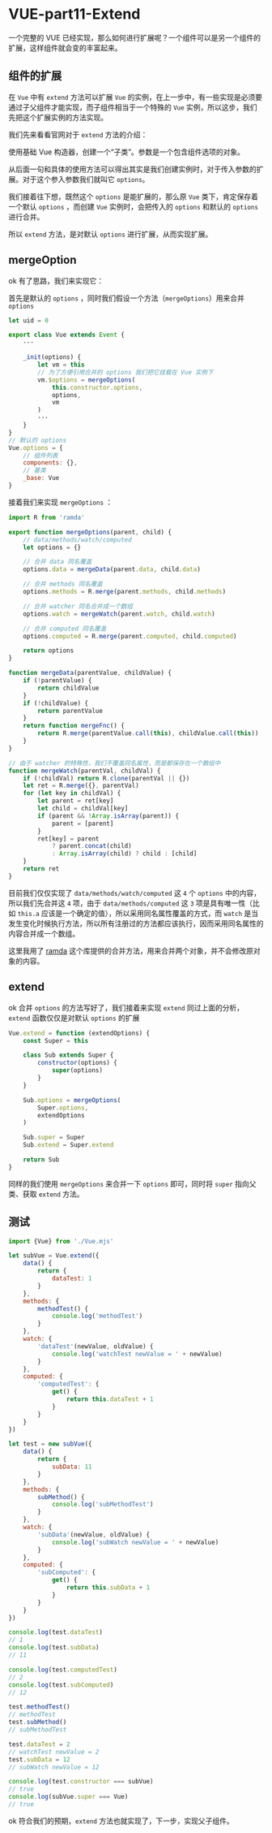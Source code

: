 # VUE-part11-Extend

一个完整的 VUE 已经实现，那么如何进行扩展呢？一个组件可以是另一个组件的扩展，这样组件就会变的丰富起来。



## 组件的扩展

在 `Vue` 中有 `extend` 方法可以扩展 `Vue` 的实例，在上一步中，有一些实现是必须要通过子父组件才能实现，而子组件相当于一个特殊的 `Vue` 实例，所以这步，我们先把这个扩展实例的方法实现。

我们先来看看官网对于 `extend` 方法的介绍：

使用基础 Vue 构造器，创建一个“子类”。参数是一个包含组件选项的对象。

从后面一句和具体的使用方法可以得出其实是我们创建实例时，对于传入参数的扩展。对于这个参入参数我们就叫它 `options`。

我们接着往下想，既然这个 `options` 是能扩展的，那么原 `Vue` 类下，肯定保存着一个默认 `options` ，而创建 `Vue` 实例时，会把传入的 `options` 和默认的 `options` 进行合并。

所以 `extend` 方法，是对默认 `options` 进行扩展，从而实现扩展。



## mergeOption

ok 有了思路，我们来实现它：

首先是默认的 `options` ，同时我们假设一个方法（`mergeOptions`）用来合并 `options`

```javascript
let uid = 0

export class Vue extends Event {
    ···

    _init(options) {
        let vm = this
        // 为了方便引用合并的 options 我们把它挂载在 Vue 实例下
        vm.$options = mergeOptions(
            this.constructor.options,
            options,
            vm
        )
        ···
    }
}
// 默认的 options
Vue.options = {
    // 组件列表
    components: {},
    // 基类
    _base: Vue
}
```

接着我们来实现 `mergeOptions` ：

```javascript
import R from 'ramda'

export function mergeOptions(parent, child) {
    // data/methods/watch/computed
    let options = {}

    // 合并 data 同名覆盖
    options.data = mergeData(parent.data, child.data)

    // 合并 methods 同名覆盖
    options.methods = R.merge(parent.methods, child.methods)

    // 合并 watcher 同名合并成一个数组
    options.watch = mergeWatch(parent.watch, child.watch)

    // 合并 computed 同名覆盖
    options.computed = R.merge(parent.computed, child.computed)

    return options
}

function mergeData(parentValue, childValue) {
    if (!parentValue) {
        return childValue
    }
    if (!childValue) {
        return parentValue
    }
    return function mergeFnc() {
        return R.merge(parentValue.call(this), childValue.call(this))
    }
}

// 由于 watcher 的特殊性，我们不覆盖同名属性，而是都保存在一个数组中
function mergeWatch(parentVal, childVal) {
    if (!childVal) return R.clone(parentVal || {})
    let ret = R.merge({}, parentVal)
    for (let key in childVal) {
        let parent = ret[key]
        let child = childVal[key]
        if (parent && !Array.isArray(parent)) {
            parent = [parent]
        }
        ret[key] = parent
            ? parent.concat(child)
            : Array.isArray(child) ? child : [child]
    }
    return ret
}
```

目前我们仅仅实现了 `data/methods/watch/computed` 这 `4` 个 `options` 中的内容，所以我们先合并这 `4` 项，由于 `data/methods/computed` 这 `3` 项是具有唯一性（比如 `this.a` 应该是一个确定的值），所以采用同名属性覆盖的方式，而 `watch` 是当发生变化时候执行方法，所以所有注册过的方法都应该执行，因而采用同名属性的内容合并成一个数组。

这里我用了 [ramda](http://ramdajs.com/) 这个库提供的合并方法，用来合并两个对象，并不会修改原对象的内容。



## extend

ok 合并 `options` 的方法写好了，我们接着来实现 `extend` 同过上面的分析，`extend` 函数仅仅是对默认 `options` 的扩展

```javascript
Vue.extend = function (extendOptions) {
    const Super = this

    class Sub extends Super {
        constructor(options) {
            super(options)
        }
    }

    Sub.options = mergeOptions(
        Super.options,
        extendOptions
    )

    Sub.super = Super
    Sub.extend = Super.extend

    return Sub
}
```

同样的我们使用 `mergeOptions` 来合并一下 `options` 即可，同时将 `super` 指向父类、获取 `extend` 方法。



## 测试

```javascript
import {Vue} from './Vue.mjs'

let subVue = Vue.extend({
    data() {
        return {
            dataTest: 1
        }
    },
    methods: {
        methodTest() {
            console.log('methodTest')
        }
    },
    watch: {
        'dataTest'(newValue, oldValue) {
            console.log('watchTest newValue = ' + newValue)
        }
    },
    computed: {
        'computedTest': {
            get() {
                return this.dataTest + 1
            }
        }
    }
})

let test = new subVue({
    data() {
        return {
            subData: 11
        }
    },
    methods: {
        subMethod() {
            console.log('subMethodTest')
        }
    },
    watch: {
        'subData'(newValue, oldValue) {
            console.log('subWatch newValue = ' + newValue)
        }
    },
    computed: {
        'subComputed': {
            get() {
                return this.subData + 1
            }
        }
    }
})

console.log(test.dataTest)
// 1
console.log(test.subData)
// 11

console.log(test.computedTest)
// 2
console.log(test.subComputed)
// 12

test.methodTest()
// methodTest
test.subMethod()
// subMethodTest

test.dataTest = 2
// watchTest newValue = 2
test.subData = 12
// subWatch newValue = 12

console.log(test.constructor === subVue)
// true
console.log(subVue.super === Vue)
// true
```

ok 符合我们的预期，`extend` 方法也就实现了，下一步，实现父子组件。